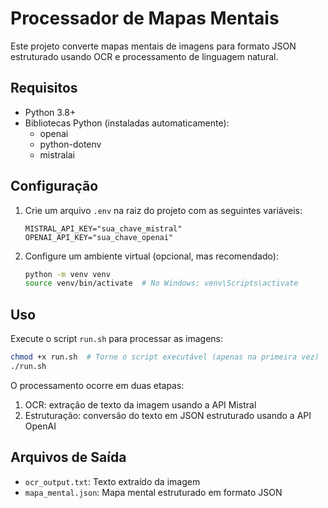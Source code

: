 # Processador de Mapas Mentais

Este projeto converte mapas mentais de imagens para formato JSON estruturado usando OCR e processamento de linguagem natural.

## Requisitos

- Python 3.8+
- Bibliotecas Python (instaladas automaticamente):
  - openai
  - python-dotenv
  - mistralai

## Configuração

1. Crie um arquivo `.env` na raiz do projeto com as seguintes variáveis:
   ```
   MISTRAL_API_KEY="sua_chave_mistral"
   OPENAI_API_KEY="sua_chave_openai"
   ```

2. Configure um ambiente virtual (opcional, mas recomendado):
   ```bash
   python -m venv venv
   source venv/bin/activate  # No Windows: venv\Scripts\activate
   ```

## Uso

Execute o script `run.sh` para processar as imagens:

```bash
chmod +x run.sh  # Torne o script executável (apenas na primeira vez)
./run.sh
```

O processamento ocorre em duas etapas:
1. OCR: extração de texto da imagem usando a API Mistral
2. Estruturação: conversão do texto em JSON estruturado usando a API OpenAI

## Arquivos de Saída

- `ocr_output.txt`: Texto extraído da imagem
- `mapa_mental.json`: Mapa mental estruturado em formato JSON 

